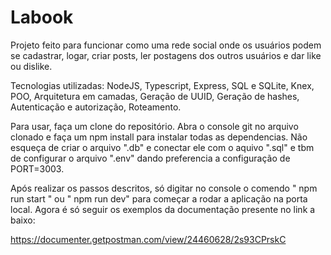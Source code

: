 # Labook
Projeto feito para funcionar como uma rede social onde os usuários podem se cadastrar, logar, criar posts, ler postagens dos outros usuários e dar like ou dislike.

Tecnologias utilizadas:
NodeJS,
Typescript,
Express,
SQL e SQLite,
Knex,
POO,
Arquitetura em camadas,
Geração de UUID,
Geração de hashes,
Autenticação e autorização,
Roteamento.

Para usar, faça um clone do repositório. Abra o console git no arquivo clonado e faça um npm install para instalar todas as dependencias.
Não esqueça de criar o arquivo ".db" e conectar ele com o aquivo ".sql" e tbm de configurar o arquivo ".env" dando preferencia a configuração de PORT=3003.

Após realizar os passos descritos, só digitar no console o comendo " npm run start " ou " npm run dev" para começar a rodar a aplicação na porta local.
Agora é só seguir os exemplos da documentação presente no link a baixo:

https://documenter.getpostman.com/view/24460628/2s93CPrskC
